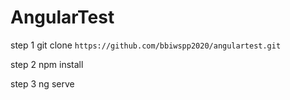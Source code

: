 # AngularTest

step 1
git clone `https://github.com/bbiwspp2020/angulartest.git`

step 2
npm install

step 3 
ng serve